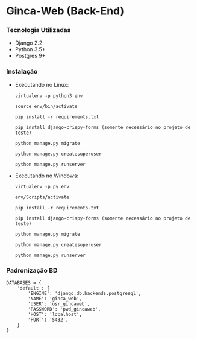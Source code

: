 # Ginca-Web (Back-End)

### Tecnologia Utilizadas

* Django 2.2
* Python 3.5+
* Postgres 9+

### Instalação


* Executando no Linux:

      virtualenv -p python3 env

      source env/bin/activate

      pip install -r requirements.txt
      
      pip install django-crispy-forms (somente necessário no projeto de teste)

      python manage.py migrate

      python manage.py createsuperuser

      python manage.py runserver

* Executando no Windows:

      virtualenv -p py env

      env/Scripts/activate

      pip install -r requirements.txt
      
      pip install django-crispy-forms (somente necessário no projeto de teste)

      python manage.py migrate

      python manage.py createsuperuser

      python manage.py runserver

### Padronização BD

    DATABASES = {
        'default': {
            'ENGINE': 'django.db.backends.postgresql',
            'NAME': 'ginca_web',
            'USER': 'usr_gincaweb',
            'PASSWORD': 'pwd_gincaweb',
            'HOST': 'localhost',
            'PORT': '5432',
        }
    }
